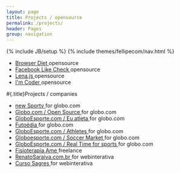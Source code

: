 ```yaml
---
layout: page
title: Projects / opensource
permalink: /projects/
header: Pages
group: navigation
---
```

{% include JB/setup %}
{% include themes/fellipecom/nav.html %}

<ul class="list projects">
    <li class="list-item">
        <a href="http://browserdiet.com">
            Browser Diet
        </a>
        <span class="list-note">opensource</span>
    </li>
    <li class="list-item">
        <a href="http://fellipe.com/apps/facebook-like-check/">
            Facebook Like Check
        </a>
        <span class="list-note">opensource</span>
    </li>
    <li class="list-item">
        <a href="http://fellipe.com/demos/lena-js/">
            Lena.js
        </a>
        <span class="list-note">opensource</span>
    </li>
    <li class="list-item">
        <a href="http://fellipe.com/apps/im-coder">
            I'm Coder
        </a>
        <span class="list-note">opensource</span>
    </li>
</ul>

#{.title}Projects / companies

<ul class="list projects">
    <li class="list-item">
        <a href="http://sportv.globo.com/site/">
            <span class="label">new</span>
            Sportv
        </a>
        <span class="list-note">for globo.com</span>
    </li>
    <li class="list-item">
        <a href="http://opensource.globo.com">
            Globo.com / Open Source
        </a>
        <span class="list-note">for globo.com</span>
    </li>
    <li class="list-item">
        <a href="http://globoesporte.globo.com/eu-atleta/">
            GloboEsporte.com / Eu atleta
        </a>
        <span class="list-note">for globo.com</span>
    </li>
    <li class="list-item">
        <a href="http://futpedia.globo.com">
            Futpédia
        </a>
        <span class="list-note">for globo.com</span>
    </li>
    <li class="list-item">
        <a href="http://globoesporte.globo.com/atleta/messi.html">
            GloboEsporte.com / Athletes
        </a>
        <span class="list-note">for globo.com</span>
    </li>
    <li class="list-item">
        <a href="http://globoesporte.globo.com/futebol/vai-e-vem-do-mercado/">
            Globoesporte.com / Soccer Market
        </a>
        <span class="list-note">for globo.com</span>
    </li>
    <li class="list-item">
        <a href="http://globoesporte.globo.com/temporeal/futebol/25-03-2013/brasil-russia/">
            GloboEsporte.com / Real Time for sports
        </a>
        <span class="list-note">for globo.com</span>
    </li>
    <li class="list-item">
        <a href="http://www.fisioterapiaame.com.br/">
            Fisioterapia Ame
        </a>
        <span class="list-note">freelance</span>
    </li>
    <li class="list-item">
        <a href="http://www.renatosaraiva.com.br/">
            RenatoSaraiva.com.br
        </a>
        <span class="list-note">for webinterativa</span>
    </li>
    <li class="list-item">
        <a href="http://www.cursosagres.com.br/">
            Curso Sagres
        </a>
        <span class="list-note">for webinterativa</span>
    </li>
</ul>